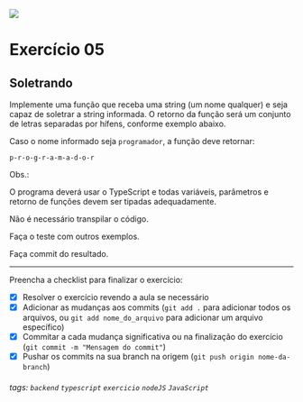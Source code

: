 ![](https://i.imgur.com/xG74tOh.png)

# Exercício 05

## Soletrando

Implemente uma função que receba uma string (um nome qualquer) e seja capaz de soletrar a string informada. O retorno da função será um conjunto de letras separadas por hífens, conforme exemplo abaixo.

Caso o nome informado seja `programador`, a função deve retornar:

```
p-r-o-g-r-a-m-a-d-o-r
```

Obs.:

O programa deverá usar o TypeScript e todas variáveis, parâmetros e retorno de funções devem ser tipadas adequadamente.

Não é necessário transpilar o código.

Faça o teste com outros exemplos.

Faça commit do resultado.

---

Preencha a checklist para finalizar o exercício:

- [x] Resolver o exercício revendo a aula se necessário
- [x] Adicionar as mudanças aos commits (`git add .` para adicionar todos os arquivos, ou `git add nome_do_arquivo` para adicionar um arquivo específico)
- [x] Commitar a cada mudança significativa ou na finalização do exercício (`git commit -m "Mensagem do commit"`)
- [x] Pushar os commits na sua branch na origem (`git push origin nome-da-branch`)

###### tags: `backend` `typescript` `exercicio` `nodeJS` `JavaScript`
